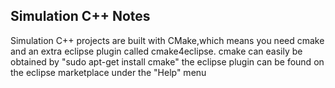 ## Simulation C++ Notes

Simulation C++ projects are built with CMake,which means you need cmake and an extra eclipse plugin called cmake4eclipse.
cmake can easily be obtained by "sudo apt-get install cmake"
the eclipse plugin can be found on the eclipse marketplace under the "Help" menu
